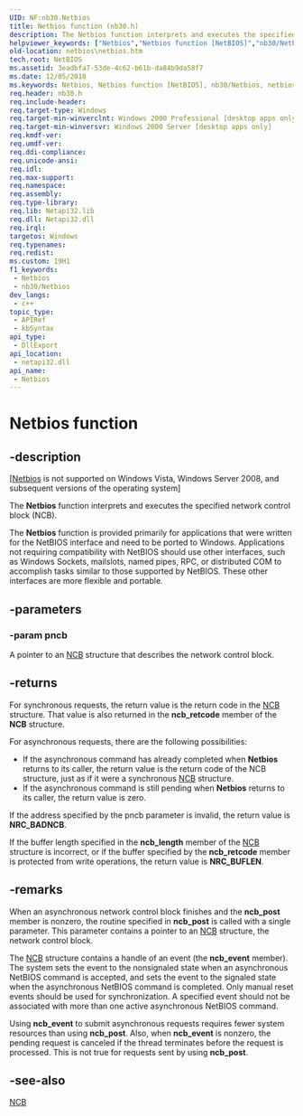 ```yaml
---
UID: NF:nb30.Netbios
title: Netbios function (nb30.h)
description: The Netbios function interprets and executes the specified network control block (NCB).
helpviewer_keywords: ["Netbios","Netbios function [NetBIOS]","nb30/Netbios","netbios.netbios"]
old-location: netbios\netbios.htm
tech.root: NetBIOS
ms.assetid: 3eadbfa7-53de-4c62-b61b-da84b9da58f7
ms.date: 12/05/2018
ms.keywords: Netbios, Netbios function [NetBIOS], nb30/Netbios, netbios.netbios
req.header: nb30.h
req.include-header: 
req.target-type: Windows
req.target-min-winverclnt: Windows 2000 Professional [desktop apps only]
req.target-min-winversvr: Windows 2000 Server [desktop apps only]
req.kmdf-ver: 
req.umdf-ver: 
req.ddi-compliance: 
req.unicode-ansi: 
req.idl: 
req.max-support: 
req.namespace: 
req.assembly: 
req.type-library: 
req.lib: Netapi32.lib
req.dll: Netapi32.dll
req.irql: 
targetos: Windows
req.typenames: 
req.redist: 
ms.custom: 19H1
f1_keywords:
 - Netbios
 - nb30/Netbios
dev_langs:
 - c++
topic_type:
 - APIRef
 - kbSyntax
api_type:
 - DllExport
api_location:
 - netapi32.dll
api_name:
 - Netbios
---
```


# Netbios function


## -description

<p class="CCE_Message">[<a href="/previous-versions/windows/desktop/netbios/portal">Netbios</a> is not supported on Windows Vista,  Windows Server 2008, and subsequent versions of the operating system]

The <b>Netbios</b> function interprets and executes the specified network control block (NCB).

The <b>Netbios</b> function is provided primarily for applications that were written for the NetBIOS interface and need to be ported to Windows. Applications not requiring compatibility with NetBIOS should use other interfaces, such as Windows Sockets, mailslots, named pipes, RPC, or distributed COM to accomplish tasks similar to those supported by NetBIOS. These other interfaces are more flexible and portable.

## -parameters

### -param pncb

A  pointer to an <a href="/windows/desktop/api/nb30/ns-nb30-ncb">NCB</a> structure that describes the network control block.

## -returns

For synchronous requests, the return value is the return code in the <a href="/windows/desktop/api/nb30/ns-nb30-ncb">NCB</a> structure. That value is also returned in the <b>ncb_retcode</b> member of the <b>NCB</b> structure.

For asynchronous requests, there are the following possibilities:

<ul>
<li>If the asynchronous command has already completed when <b>Netbios</b> returns to its caller, the return value is the return code of the NCB structure, just as if it were a synchronous <a href="/windows/desktop/api/nb30/ns-nb30-ncb">NCB</a> structure.</li>
<li>If the asynchronous command is still pending when <b>Netbios</b> returns to its caller, the return value is zero.</li>
</ul>
If the address specified by the pncb parameter is invalid, the return value is <b>NRC_BADNCB</b>.

If the buffer length specified in the <b>ncb_length</b> member of the <a href="/windows/desktop/api/nb30/ns-nb30-ncb">NCB</a> structure is incorrect, or if the buffer specified by the <b>ncb_retcode</b> member is protected from write operations, the return value is <b>NRC_BUFLEN</b>.

## -remarks

When an asynchronous network control block finishes and the <b>ncb_post</b> member is nonzero, the routine specified in <b>ncb_post</b> is called with a single parameter. This parameter contains a pointer to an <a href="/windows/desktop/api/nb30/ns-nb30-ncb">NCB</a> structure, the network control block.

The <a href="/windows/desktop/api/nb30/ns-nb30-ncb">NCB</a> structure contains a handle of an event (the <b>ncb_event</b> member). The system sets the event to the nonsignaled state when an asynchronous NetBIOS command is accepted, and sets the event to the signaled state when the asynchronous NetBIOS command is completed. Only manual reset events should be used for synchronization. A specified event should not be associated with more than one active asynchronous NetBIOS command.

Using <b>ncb_event</b> to submit asynchronous requests requires fewer system resources than using <b>ncb_post</b>. Also, when <b>ncb_event</b> is nonzero, the pending request is canceled if the thread terminates before the request is processed. This is not true for requests sent by using <b>ncb_post</b>.

## -see-also

<a href="/windows/desktop/api/nb30/ns-nb30-ncb">NCB</a>